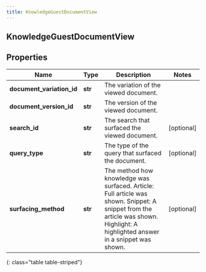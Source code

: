 ```yaml
---
title: KnowledgeGuestDocumentView
---
```

## KnowledgeGuestDocumentView

## Properties

|Name | Type | Description | Notes|
|------------ | ------------- | ------------- | -------------|
| **document_variation_id** | **str** | The variation of the viewed document. | |
| **document_version_id** | **str** | The version of the viewed document. | |
| **search_id** | **str** | The search that surfaced the viewed document. | [optional] |
| **query_type** | **str** | The type of the query that surfaced the document. | [optional] |
| **surfacing_method** | **str** | The method how knowledge was surfaced. Article: Full article was shown. Snippet: A snippet from the article was shown. Highlight: A highlighted answer in a snippet was shown. | [optional] |
{: class="table table-striped"}


